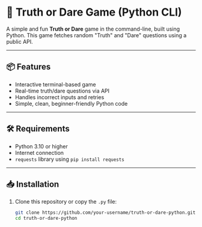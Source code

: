 # 🎲 Truth or Dare Game (Python CLI)

A simple and fun **Truth or Dare** game in the command-line, built using Python. This game fetches random "Truth" and "Dare" questions using a public API.

---

## 📦 Features

- Interactive terminal-based game
- Real-time truth/dare questions via API
- Handles incorrect inputs and retries
- Simple, clean, beginner-friendly Python code

---

## 🛠️ Requirements

- Python 3.10 or higher
- Internet connection
- `requests` library using `pip install requests`

---

## 📥 Installation

1. Clone this repository or copy the `.py` file:
   ```bash
   git clone https://github.com/your-username/truth-or-dare-python.git
   cd truth-or-dare-python
